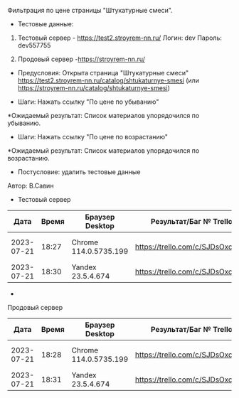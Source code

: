 Фильтрация по цене страницы "Штукатурные смеси".

* Тестовые данные: 
1. Тестовый сервер - https://test2.stroyrem-nn.ru/
Логин: dev
Пароль: dev557755

2. Продовый сервер -https://stroyrem-nn.ru/

* Предусловия:
Открыта страница "Штукатурные смеси" https://test2.stroyrem-nn.ru/catalog/shtukaturnye-smesi (или https://stroyrem-nn.ru/catalog/shtukaturnye-smesi)

* Шаги:
Нажать ссылку "По цене по убыванию"

*Ожидаемый результат:
Список материалов упорядочился по убыванию.

* Шаги:
Нажать ссылку "По цене по возрастанию"

*Ожидаемый результат:
Список материалов упорядочился по возрастанию.

* Постусловие: удалить тестовые данные

Автор: В.Савин


* Тестовый сервер 

| Дата | Время | Браузер Desktop| Результат/Баг № Trello| Браузер тач| Результат/Баг № Trello| Дата релиза |Имя |
| --- | --- | --- | --- | --- | --- | --- | --- | 
|2023-07-21 | 18:27 | Chrome 114.0.5735.199 | https://trello.com/c/SJDsOxck/45 | Samsung Galaxy A50/Chrome 114.0.5735.196 | https://trello.com/c/SJDsOxck/45 | 04.07.23 | Наталья К. | 
|2023-07-21 | 18:30 | Yandex 23.5.4.674 | https://trello.com/c/SJDsOxck/45 |  |  | 04.07.23 | Наталья К. |

* 
Продовый сервер

| Дата | Время | Браузер Desktop| Результат/Баг № Trello| Браузер тач| Результат/Баг № Trello| Дата релиза |Имя |
| --- | --- | --- | --- | --- | --- | --- | --- | 
| 2023-07-21 | 18:28 | Chrome 114.0.5735.199 | https://trello.com/c/SJDsOxck/45 | Samsung Galaxy A50/Chrome 114.0.5735.196 | https://trello.com/c/SJDsOxck/45 | 04.07.23 | Наталья К. | 
| 2023-07-21 | 18:31 | Yandex 23.5.4.674 | https://trello.com/c/SJDsOxck/45 |  |  | 04.07.23 | Наталья К. |

